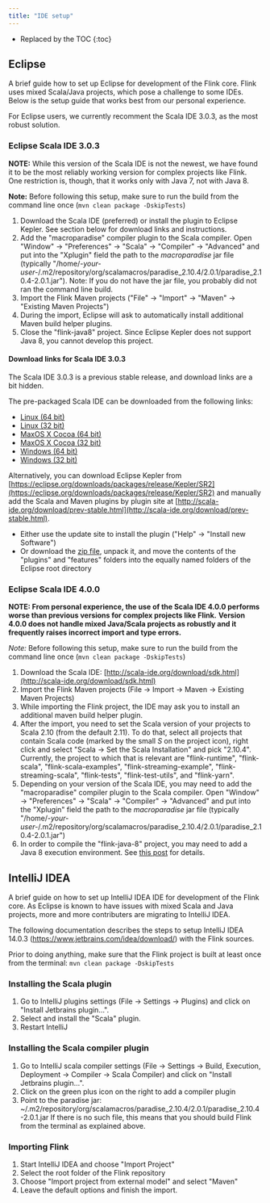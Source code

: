 ```yaml
---
title: "IDE setup"
---
```

<!--
Licensed to the Apache Software Foundation (ASF) under one
or more contributor license agreements.  See the NOTICE file
distributed with this work for additional information
regarding copyright ownership.  The ASF licenses this file
to you under the Apache License, Version 2.0 (the
"License"); you may not use this file except in compliance
with the License.  You may obtain a copy of the License at

  http://www.apache.org/licenses/LICENSE-2.0

Unless required by applicable law or agreed to in writing,
software distributed under the License is distributed on an
"AS IS" BASIS, WITHOUT WARRANTIES OR CONDITIONS OF ANY
KIND, either express or implied.  See the License for the
specific language governing permissions and limitations
under the License.
-->

* Replaced by the TOC
{:toc}

## Eclipse

A brief guide how to set up Eclipse for development of the Flink core.
Flink uses mixed Scala/Java projects, which pose a challenge to some IDEs.
Below is the setup guide that works best from our personal experience.

For Eclipse users, we currently recomment the Scala IDE 3.0.3, as the most robust solution.


### Eclipse Scala IDE 3.0.3

**NOTE:** While this version of the Scala IDE is not the newest, we have found it to be the most reliably working
version for complex projects like Flink. One restriction is, though, that it works only with Java 7, not with Java 8.

**Note:** Before following this setup, make sure to run the build from the command line once
(`mvn clean package -DskipTests`)

1. Download the Scala IDE (preferred) or install the plugin to Eclipse Kepler. See section below for download links
   and instructions.
2. Add the "macroparadise" compiler plugin to the Scala compiler.
   Open "Window" -> "Preferences" -> "Scala" -> "Compiler" -> "Advanced" and put into the "Xplugin" field the path to
   the *macroparadise* jar file (typically "/home/*-your-user-*/.m2/repository/org/scalamacros/paradise_2.10.4/2.0.1/paradise_2.10.4-2.0.1.jar").
   Note: If you do not have the jar file, you probably did not ran the command line build.
3. Import the Flink Maven projects ("File" -> "Import" -> "Maven" -> "Existing Maven Projects") 
4. During the import, Eclipse will ask to automatically install additional Maven build helper plugins.
5. Close the "flink-java8" project. Since Eclipse Kepler does not support Java 8, you cannot develop this project.


#### Download links for Scala IDE 3.0.3

The Scala IDE 3.0.3 is a previous stable release, and download links are a bit hidden.

The pre-packaged Scala IDE can be downloaded from the following links:

* [Linux (64 bit)](http://downloads.typesafe.com/scalaide-pack/3.0.3.vfinal-210-20140327/scala-SDK-3.0.3-2.10-linux.gtk.x86_64.tar.gz)
* [Linux (32 bit)](http://downloads.typesafe.com/scalaide-pack/3.0.3.vfinal-210-20140327/scala-SDK-3.0.3-2.10-linux.gtk.x86.tar.gz)
* [MaxOS X Cocoa (64 bit)](http://downloads.typesafe.com/scalaide-pack/3.0.3.vfinal-210-20140327/scala-SDK-3.0.3-2.10-macosx.cocoa.x86_64.zip)
* [MaxOS X Cocoa (32 bit)](http://downloads.typesafe.com/scalaide-pack/3.0.3.vfinal-210-20140327/scala-SDK-3.0.3-2.10-macosx.cocoa.x86.zip)
* [Windows (64 bit)](http://downloads.typesafe.com/scalaide-pack/3.0.3.vfinal-210-20140327/scala-SDK-3.0.3-2.10-win32.win32.x86_64.zip)
* [Windows (32 bit)](http://downloads.typesafe.com/scalaide-pack/3.0.3.vfinal-210-20140327/scala-SDK-3.0.3-2.10-win32.win32.x86.zip)

Alternatively, you can download Eclipse Kepler from [https://eclipse.org/downloads/packages/release/Kepler/SR2](https://eclipse.org/downloads/packages/release/Kepler/SR2)
and manually add the Scala and Maven plugins by plugin site at [http://scala-ide.org/download/prev-stable.html](http://scala-ide.org/download/prev-stable.html).

* Either use the update site to install the plugin ("Help" -> "Install new Software")
* Or download the [zip file](http://download.scala-ide.org/sdk/helium/e38/scala211/stable/update-site.zip), unpack it, and move the contents of the
  "plugins" and "features" folders into the equally named folders of the Eclipse root directory


### Eclipse Scala IDE 4.0.0

**NOTE: From personal experience, the use of the Scala IDE 4.0.0 performs worse than previous versions for complex projects like Flink.**
**Version 4.0.0 does not handle mixed Java/Scala projects as robustly and it frequently raises incorrect import and type errors.**

*Note:* Before following this setup, make sure to run the build from the command line once
(`mvn clean package -DskipTests`)

1. Download the Scala IDE: [http://scala-ide.org/download/sdk.html](http://scala-ide.org/download/sdk.html)
2. Import the Flink Maven projects (File -> Import -> Maven -> Existing Maven Projects) 
3. While importing the Flink project, the IDE may ask you to install an additional maven build helper plugin. 
4. After the import, you need to set the Scala version of your projects to Scala 2.10 (from the default 2.11). 
   To do that, select all projects that contain Scala code (marked by the small *S* on the project icon),
   right click and select "Scala -> Set the Scala Installation" and pick "2.10.4".
   Currently, the project to which that is relevant are "flink-runtime", "flink-scala", "flink-scala-examples",
   "flink-streaming-example", "flink-streaming-scala", "flink-tests", "flink-test-utils", and "flink-yarn".
5. Depending on your version of the Scala IDE, you may need to add the "macroparadise" compiler plugin to the
   Scala compiler. Open "Window" -> "Preferences" -> "Scala" -> "Compiler" -> "Advanced" and put into the "Xplugin" field
   the path to the *macroparadise* jar file (typically "/home/*-your-user-*/.m2/repository/org/scalamacros/paradise_2.10.4/2.0.1/paradise_2.10.4-2.0.1.jar")
6. In order to compile the "flink-java-8" project, you may need to add a Java 8 execution environment.
   See [this post](http://stackoverflow.com/questions/25391207/how-do-i-add-execution-environment-1-8-to-eclipse-luna)
   for details.

## IntelliJ IDEA

A brief guide on how to set up IntelliJ IDEA IDE for development of the Flink core.
As Eclipse is known to have issues with mixed Scala and Java projects, more and more contributers are migrating to IntelliJ IDEA.

The following documentation describes the steps to setup IntelliJ IDEA 14.0.3 (https://www.jetbrains.com/idea/download/) with the Flink sources.

Prior to doing anything, make sure that the Flink project is built at least once from the terminal:
`mvn clean package -DskipTests`

### Installing the Scala plugin
1. Go to IntelliJ plugins settings (File -> Settings -> Plugins) and click on "Install Jetbrains plugin...". 
2. Select and install the "Scala" plugin. 
3. Restart IntelliJ

### Installing the Scala compiler plugin
1. Go to IntelliJ scala compiler settings (File -> Settings -> Build, Execution, Deployment -> Compiler -> Scala Compiler) and click on "Install Jetbrains plugin...". 
2. Click on the green plus icon on the right to add a compiler plugin
3. Point to the paradise jar: ~/.m2/repository/org/scalamacros/paradise_2.10.4/2.0.1/paradise_2.10.4-2.0.1.jar If there is no such file, this means that you should build Flink from the terminal as explained above.

### Importing Flink
1. Start IntelliJ IDEA and choose "Import Project"
2. Select the root folder of the Flink repository
3. Choose "Import project from external model" and select "Maven"
4. Leave the default options and finish the import.

